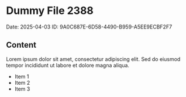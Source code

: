 # Dummy File 2388

Date: 2025-04-03
ID: 9A0C687E-6D58-4490-B959-A5EE9ECBF2F7

## Content

Lorem ipsum dolor sit amet, consectetur adipiscing elit.
Sed do eiusmod tempor incididunt ut labore et dolore magna aliqua.

* Item 1
* Item 2
* Item 3

